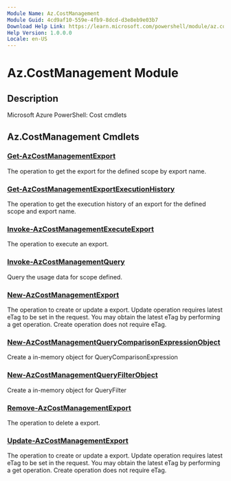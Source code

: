 ```yaml
---
Module Name: Az.CostManagement
Module Guid: 4cd9af10-559e-4fb9-8dcd-d3e8eb9e03b7
Download Help Link: https://learn.microsoft.com/powershell/module/az.costmanagement
Help Version: 1.0.0.0
Locale: en-US
---
```


# Az.CostManagement Module
## Description
Microsoft Azure PowerShell: Cost cmdlets

## Az.CostManagement Cmdlets
### [Get-AzCostManagementExport](Get-AzCostManagementExport.md)
The operation to get the export for the defined scope by export name.

### [Get-AzCostManagementExportExecutionHistory](Get-AzCostManagementExportExecutionHistory.md)
The operation to get the execution history of an export for the defined scope and export name.

### [Invoke-AzCostManagementExecuteExport](Invoke-AzCostManagementExecuteExport.md)
The operation to execute an export.

### [Invoke-AzCostManagementQuery](Invoke-AzCostManagementQuery.md)
Query the usage data for scope defined.

### [New-AzCostManagementExport](New-AzCostManagementExport.md)
The operation to create or update a export.
Update operation requires latest eTag to be set in the request.
You may obtain the latest eTag by performing a get operation.
Create operation does not require eTag.

### [New-AzCostManagementQueryComparisonExpressionObject](New-AzCostManagementQueryComparisonExpressionObject.md)
Create a in-memory object for QueryComparisonExpression

### [New-AzCostManagementQueryFilterObject](New-AzCostManagementQueryFilterObject.md)
Create a in-memory object for QueryFilter

### [Remove-AzCostManagementExport](Remove-AzCostManagementExport.md)
The operation to delete a export.

### [Update-AzCostManagementExport](Update-AzCostManagementExport.md)
The operation to create or update a export.
Update operation requires latest eTag to be set in the request.
You may obtain the latest eTag by performing a get operation.
Create operation does not require eTag.

